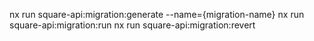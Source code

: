 nx run square-api:migration:generate --name={migration-name}
nx run square-api:migration:run
nx run square-api:migration:revert